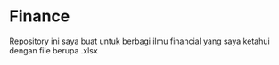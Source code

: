 # Finance
Repository ini saya buat untuk berbagi ilmu financial yang saya ketahui dengan file berupa .xlsx

